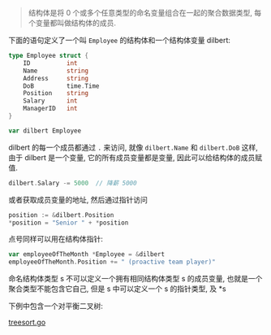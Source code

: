 > 结构体是将 0 个或多个任意类型的命名变量组合在一起的聚合数据类型, 每个变量都叫做结构体的成员.

下面的语句定义了一个叫 `Employee` 的结构体和一个结构体变量 dilbert:

```go
type Employee struct {
    ID          int
    Name        string
    Address     string
    DoB         time.Time
    Position    string
    Salary      int
    ManagerID   int
}

var dilbert Employee
```

dilbert 的每一个成员都通过 `.` 来访问, 就像 `dilbert.Name` 和 `dilbert.DoB`  这样, 由于 dilbert 是一个变量, 它的所有成员变量都是变量, 因此可以给结构体的成员赋值.

```go
dilbert.Salary -= 5000  // 降薪 5000
```

或者获取成员变量的地址, 然后通过指针访问

```go
position := &dilbert.Position
*position = "Senior " + *position
```

点号同样可以用在结构体指针:

```go
var employeeOfTheMonth *Employee = &dilbert
employeeOfTheMonth.Position += " (proactive team player)"
```

命名结构体类型 s 不可以定义一个拥有相同结构体类型 s 的成员变量, 也就是一个聚合类型不能包含它自己, 但是 s 中可以定义一个 s 的指针类型, 及 *s

下例中包含一个对平衡二叉树:

[treesort.go](https://github.com/DestinyWang/gopl.io/blob/master/ch4/4_structs/examples/treesort.go)